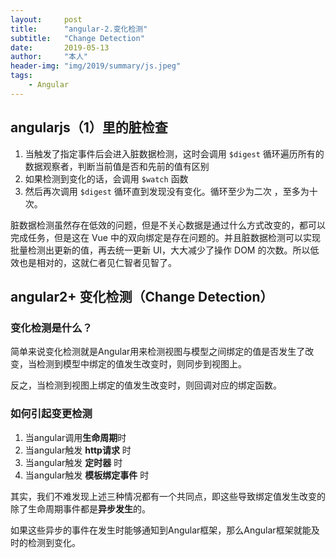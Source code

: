 ```yaml
---
layout:     post
title:      "angular-2.变化检测"
subtitle:   "Change Detection"
date:       2019-05-13
author:     "本人"
header-img: "img/2019/summary/js.jpeg"
tags:
    - Angular
---
```



## angularjs（1）里的脏检查

1. 当触发了指定事件后会进入脏数据检测，这时会调用 `$digest` 循环遍历所有的数据观察者，判断当前值是否和先前的值有区别
2. 如果检测到变化的话，会调用 `$watch` 函数
3. 然后再次调用 `$digest` 循环直到发现没有变化。循环至少为二次 ，至多为十次。

脏数据检测虽然存在低效的问题，但是不关心数据是通过什么方式改变的，都可以完成任务，但是这在 Vue 中的双向绑定是存在问题的。并且脏数据检测可以实现批量检测出更新的值，再去统一更新 UI，大大减少了操作 DOM 的次数。所以低效也是相对的，这就仁者见仁智者见智了。


## angular2+ 变化检测（Change Detection）

### 变化检测是什么？

简单来说变化检测就是Angular用来检测视图与模型之间绑定的值是否发生了改变，当检测到模型中绑定的值发生改变时，则同步到视图上。

反之，当检测到视图上绑定的值发生改变时，则回调对应的绑定函数。

### 如何引起变更检测

1. 当angular调用**生命周期**时
2. 当angular触发 **http请求** 时
3. 当angular触发 **定时器** 时
4. 当angular触发 **模板绑定事件** 时

其实，我们不难发现上述三种情况都有一个共同点，即这些导致绑定值发生改变的除了生命周期事件都是**异步发生**的。

如果这些异步的事件在发生时能够通知到Angular框架，那么Angular框架就能及时的检测到变化。

